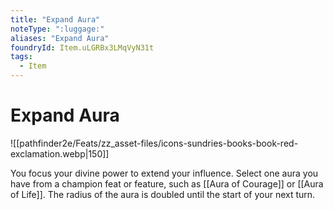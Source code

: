 ```yaml
---
title: "Expand Aura"
noteType: ":luggage:"
aliases: "Expand Aura"
foundryId: Item.uLGRBx3LMqVyN31t
tags:
  - Item
---
```


# Expand Aura
![[pathfinder2e/Feats/zz_asset-files/icons-sundries-books-book-red-exclamation.webp|150]]

You focus your divine power to extend your influence. Select one aura you have from a champion feat or feature, such as [[Aura of Courage]] or [[Aura of Life]]. The radius of the aura is doubled until the start of your next turn.
